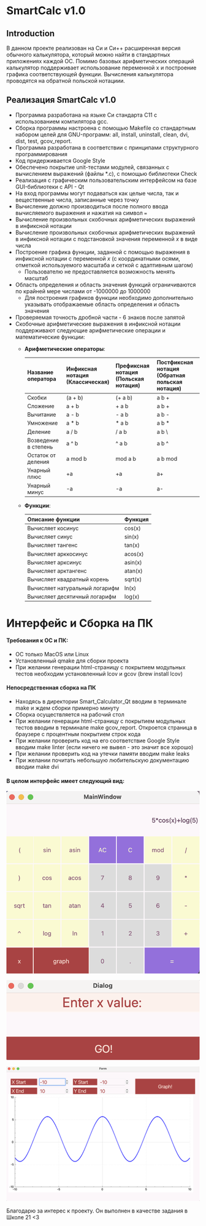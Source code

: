 # SmartCalc v1.0

## Introduction

В данном проекте реализован на Си и Си++ расширенная версия обычного калькулятора, который можно найти в стандартных приложениях каждой ОС. Помимо базовых арифметических операций калькулятор поддерживает использование переменной x и построение графика соответствующей функции. Вычисления калькулятора проводятся на обратной польской нотациии.


## Реализация SmartCalc v1.0

- Программа разработана на языке Си стандарта C11 с использованием компилятора gcc. 
- Сборка программы настроена с помощью Makefile со стандартным набором целей для GNU-программ: all, install, uninstall, clean, dvi, dist, test, gcov_report.
- Программа разработана в соответствии с принципами структурного программирования
- Код придерживается Google Style
- Обеспечено покрытие unit-тестами модулей, связанных с вычислением выражений (файлы *.c), с помощью библиотеки Check 
- Реализация с графическим пользовательским интерфейсом на базе GUI-библиотеки с API - Qt
- На вход программы могут подаваться как целые числа, так и вещественные числа, записанные через точку
- Вычисление должно производиться после полного ввода вычисляемого выражения и нажатия на символ `=`
- Вычисление произвольных скобочных арифметических выражений в инфиксной нотации
- Вычисление произвольных скобочных арифметических выражений в инфиксной нотации с подстановкой значения переменной _x_ в виде числа
- Построение графика функции, заданной с помощью выражения в инфиксной нотации с переменной _x_  (с координатными осями, отметкой используемого масштаба и сеткой с адаптивным шагом)
    - Пользователю не предоставляется возможность менять масштаб
- Область определения и область значения функций ограничиваются по крайней мере числами от -1000000 до 1000000
    - Для построения графиков функции необходимо дополнительно указывать отображаемые область определения и область значения
- Проверяемая точность дробной части - 6 знаков после запятой
- Скобочные арифметические выражения в инфиксной нотации поддерживают следующие арифметические операции и математические функции:
    - **Арифметические операторы**:

        | Название оператора | Инфиксная нотация <br /> (Классическая) | Префиксная нотация <br /> (Польская нотация) |  Постфиксная нотация <br /> (Обратная польская нотация) |
        | ------ | ------ | ------ | ------ |
        | Скобки | (a + b) | (+ a b) | a b + |
        | Сложение | a + b | + a b | a b + |
        | Вычитание | a - b | - a b | a b - |
        | Умножение | a * b | * a b | a b * |
        | Деление | a / b | / a b | a b \ |
        | Возведение в степень | a ^ b | ^ a b | a b ^ |
        | Остаток от деления | a mod b | mod a b | a b mod |
        | Унарный плюс | +a | +a | a+ |
        | Унарный минус | -a | -a | a- |
        

    - **Функции**:
  
        | Описание функции | Функция |   
        | ---------------- | ------- |  
        | Вычисляет косинус | cos(x) |   
        | Вычисляет синус | sin(x) |  
        | Вычисляет тангенс | tan(x) |  
        | Вычисляет арккосинус | acos(x) | 
        | Вычисляет арксинус | asin(x) | 
        | Вычисляет арктангенс | atan(x) |
        | Вычисляет квадратный корень | sqrt(x) |
        | Вычисляет натуральный логарифм | ln(x) | 
        | Вычисляет десятичный логарифм | log(x) |


# Интерфейс и Cборка на ПК

#### Требования к ОС и ПК:

- ОС только MacOS или Linux
- Установленный qmake для сборки проекта
- При желании генерации html-страницу с покрытием модульных тестов необходим установленный lcov и gcov (brew install lcov)

#### Непосредственная сборка на ПК

- Находясь в директории Smart_Calculator_Qt вводим в терминале make и ждем сборки примерно минуту
- Сборка осуществляется на рабочий стол
- При желании генерации html-страницу с покрытием модульных тестов вводим в терминале make gcov_report. Откроется страница в браузере с процентным покрытием строк кода
- При желании проверить код на его соответствие Google Style вводим make linter (если ничего не вывел - это значит все хорошо)
- При желании проверить код на утечки памяти вводим make leaks
- При желании почитать небольшую любительскую документацию вводии make dvi


#### В целом интерфейс имеет следующий вид:


![](img/1.png)


![](img/2.png)


![](img/3.png)




Благодарю за интерес к проекту. Он выполнен в качестве задания в Школе 21 <3
